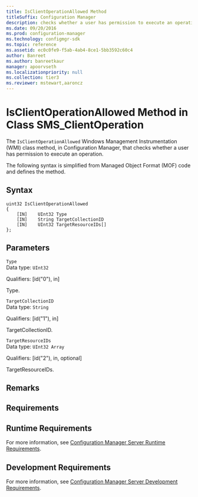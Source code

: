 ```yaml
---
title: IsClientOperationAllowed Method
titleSuffix: Configuration Manager
description: checks whether a user has permission to execute an operation.
ms.date: 09/20/2016
ms.prod: configuration-manager
ms.technology: configmgr-sdk
ms.topic: reference
ms.assetid: ec0c0fe9-f5ab-4ab4-8ce1-5bb3592c60c4
author: Banreet
ms.author: banreetkaur
manager: apoorvseth
ms.localizationpriority: null
ms.collection: tier3
ms.reviewer: mstewart,aaroncz 
---
```

# IsClientOperationAllowed Method in Class SMS_ClientOperation
The `IsClientOperationAllowed` Windows Management Instrumentation (WMI) class method, in Configuration Manager, that checks whether a user has permission to execute an operation.   

 The following syntax is simplified from Managed Object Format (MOF) code and defines the method.  

## Syntax  

```  
uint32 IsClientOperationAllowed   
{  
    [IN]    UInt32 Type  
    [IN]    String TargetCollectionID  
    [IN]    UInt32 TargetResourceIDs[]  
};  
```  

## Parameters  
 `Type`  
 Data type: `UInt32`  

 Qualifiers: [id("0"), in]  

 Type.    

 `TargetCollectionID`  
 Data type: `String`  

 Qualifiers: [id("1"), in]  

 TargetCollectionID.    

 `TargetResourceIDs`  
 Data type: `UInt32 Array`  

 Qualifiers: [id("2"), in, optional]  

 TargetResourceIDs.    

## Remarks  

## Requirements  

## Runtime Requirements  
 For more information, see [Configuration Manager Server Runtime Requirements](../../../develop/core/reqs/server-runtime-requirements.md).  

## Development Requirements  
 For more information, see [Configuration Manager Server Development Requirements](../../../develop/core/reqs/server-development-requirements.md).
